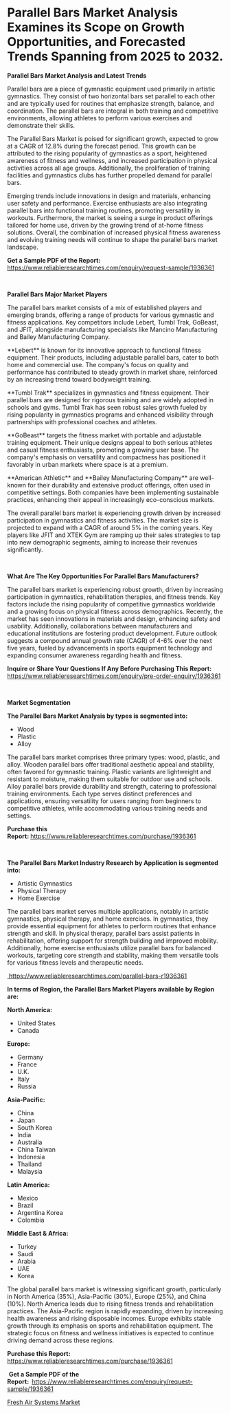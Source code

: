 <p><h1>Parallel Bars Market Analysis Examines its Scope on Growth Opportunities, and Forecasted Trends Spanning from 2025 to 2032.</h1></p><p><strong>Parallel Bars Market Analysis and Latest Trends</strong></p>
<p><p>Parallel bars are a piece of gymnastic equipment used primarily in artistic gymnastics. They consist of two horizontal bars set parallel to each other and are typically used for routines that emphasize strength, balance, and coordination. The parallel bars are integral in both training and competitive environments, allowing athletes to perform various exercises and demonstrate their skills.</p><p>The Parallel Bars Market is poised for significant growth, expected to grow at a CAGR of 12.8% during the forecast period. This growth can be attributed to the rising popularity of gymnastics as a sport, heightened awareness of fitness and wellness, and increased participation in physical activities across all age groups. Additionally, the proliferation of training facilities and gymnastics clubs has further propelled demand for parallel bars. </p><p>Emerging trends include innovations in design and materials, enhancing user safety and performance. Exercise enthusiasts are also integrating parallel bars into functional training routines, promoting versatility in workouts. Furthermore, the market is seeing a surge in product offerings tailored for home use, driven by the growing trend of at-home fitness solutions. Overall, the combination of increased physical fitness awareness and evolving training needs will continue to shape the parallel bars market landscape.</p></p>
<p><strong>Get a Sample PDF of the Report:&nbsp;</strong> <a href="https://www.reliableresearchtimes.com/enquiry/request-sample/1936361?utm_campaign=3004&utm_medium=2&utm_source=Github&utm_content=ia&utm_term=08042025&utm_id=parallel-bars">https://www.reliableresearchtimes.com/enquiry/request-sample/1936361</a></p>
<p>&nbsp;</p>
<p><strong>Parallel Bars Major Market Players</strong></p>
<p><p>The parallel bars market consists of a mix of established players and emerging brands, offering a range of products for various gymnastic and fitness applications. Key competitors include Lebert, Tumbl Trak, GoBeast, and JFIT, alongside manufacturing specialists like Mancino Manufacturing and Bailey Manufacturing Company.</p><p>**Lebert** is known for its innovative approach to functional fitness equipment. Their products, including adjustable parallel bars, cater to both home and commercial use. The company's focus on quality and performance has contributed to steady growth in market share, reinforced by an increasing trend toward bodyweight training.</p><p>**Tumbl Trak** specializes in gymnastics and fitness equipment. Their parallel bars are designed for rigorous training and are widely adopted in schools and gyms. Tumbl Trak has seen robust sales growth fueled by rising popularity in gymnastics programs and enhanced visibility through partnerships with professional coaches and athletes.</p><p>**GoBeast** targets the fitness market with portable and adjustable training equipment. Their unique designs appeal to both serious athletes and casual fitness enthusiasts, promoting a growing user base. The company's emphasis on versatility and compactness has positioned it favorably in urban markets where space is at a premium.</p><p>**American Athletic** and **Bailey Manufacturing Company** are well-known for their durability and extensive product offerings, often used in competitive settings. Both companies have been implementing sustainable practices, enhancing their appeal in increasingly eco-conscious markets.</p><p>The overall parallel bars market is experiencing growth driven by increased participation in gymnastics and fitness activities. The market size is projected to expand with a CAGR of around 5% in the coming years. Key players like JFIT and XTEK Gym are ramping up their sales strategies to tap into new demographic segments, aiming to increase their revenues significantly.</p></p>
<p>&nbsp;</p>
<p><strong>What Are The Key Opportunities For Parallel Bars Manufacturers?</strong></p>
<p><p>The parallel bars market is experiencing robust growth, driven by increasing participation in gymnastics, rehabilitation therapies, and fitness trends. Key factors include the rising popularity of competitive gymnastics worldwide and a growing focus on physical fitness across demographics. Recently, the market has seen innovations in materials and design, enhancing safety and usability. Additionally, collaborations between manufacturers and educational institutions are fostering product development. Future outlook suggests a compound annual growth rate (CAGR) of 4-6% over the next five years, fueled by advancements in sports equipment technology and expanding consumer awareness regarding health and fitness.</p></p>
<p><strong>Inquire or Share Your Questions If Any Before Purchasing This Report:</strong> <a href="https://www.reliableresearchtimes.com/enquiry/pre-order-enquiry/1936361?utm_campaign=3004&utm_medium=2&utm_source=Github&utm_content=ia&utm_term=08042025&utm_id=parallel-bars">https://www.reliableresearchtimes.com/enquiry/pre-order-enquiry/1936361</a></p>
<p>&nbsp;</p>
<p><strong>Market Segmentation</strong></p>
<p><strong>The Parallel Bars Market Analysis by types is segmented into:</strong></p>
<p><ul><li>Wood</li><li>Plastic</li><li>Alloy</li></ul></p>
<p><p>The parallel bars market comprises three primary types: wood, plastic, and alloy. Wooden parallel bars offer traditional aesthetic appeal and stability, often favored for gymnastic training. Plastic variants are lightweight and resistant to moisture, making them suitable for outdoor use and schools. Alloy parallel bars provide durability and strength, catering to professional training environments. Each type serves distinct preferences and applications, ensuring versatility for users ranging from beginners to competitive athletes, while accommodating various training needs and settings.</p></p>
<p><strong>Purchase this Report:&nbsp;</strong><a href="https://www.reliableresearchtimes.com/purchase/1936361?utm_campaign=3004&utm_medium=2&utm_source=Github&utm_content=ia&utm_term=08042025&utm_id=parallel-bars">https://www.reliableresearchtimes.com/purchase/1936361</a></p>
<p>&nbsp;</p>
<p><strong>The Parallel Bars Market Industry Research by Application is segmented into:</strong></p>
<p><ul><li>Artistic Gymnastics</li><li>Physical Therapy</li><li>Home Exercise</li></ul></p>
<p><p>The parallel bars market serves multiple applications, notably in artistic gymnastics, physical therapy, and home exercises. In gymnastics, they provide essential equipment for athletes to perform routines that enhance strength and skill. In physical therapy, parallel bars assist patients in rehabilitation, offering support for strength building and improved mobility. Additionally, home exercise enthusiasts utilize parallel bars for balanced workouts, targeting core strength and stability, making them versatile tools for various fitness levels and therapeutic needs.</p></p>
<p><a href="https://www.reliableresearchtimes.com/parallel-bars-r1936361?utm_campaign=3004&utm_medium=2&utm_source=Github&utm_content=ia&utm_term=08042025&utm_id=parallel-bars">&nbsp;https://www.reliableresearchtimes.com/parallel-bars-r1936361</a></p>
<p><strong>In terms of Region, the Parallel Bars Market Players available by Region are:</strong></p>
<p>
    <p> <strong> North America: </strong>
        <ul>
            <li>United States</li>
            <li>Canada</li>
        </ul>
        </p> 
    <p> <strong> Europe: </strong>
        <ul>
            <li>Germany</li>
            <li>France</li>
            <li>U.K.</li>
            <li>Italy</li>
            <li>Russia</li>
        </ul>
        </p> 
    <p> <strong> Asia-Pacific: </strong>
        <ul>
            <li>China</li>
            <li>Japan</li>
            <li>South Korea</li>
            <li>India</li>
            <li>Australia</li>
            <li>China Taiwan</li>
            <li>Indonesia</li>
            <li>Thailand</li>
            <li>Malaysia</li>
        </ul>
        </p> 
    <p> <strong> Latin America: </strong>
        <ul>
            <li>Mexico</li>
            <li>Brazil</li>
            <li>Argentina Korea</li>
            <li>Colombia</li>
        </ul>
        </p> 
    <p> <strong> Middle East & Africa: </strong>
        <ul>
            <li>Turkey</li>
            <li>Saudi</li>
            <li>Arabia</li>
            <li>UAE</li>
            <li>Korea</li>
        </ul>
    </p>
    </p>
<p><p>The global parallel bars market is witnessing significant growth, particularly in North America (35%), Asia-Pacific (30%), Europe (25%), and China (10%). North America leads due to rising fitness trends and rehabilitation practices. The Asia-Pacific region is rapidly expanding, driven by increasing health awareness and rising disposable incomes. Europe exhibits stable growth through its emphasis on sports and rehabilitation equipment. The strategic focus on fitness and wellness initiatives is expected to continue driving demand across these regions.</p></p>
<p><strong>Purchase this Report: </strong><a href="https://www.reliableresearchtimes.com/purchase/1936361?utm_campaign=3004&utm_medium=2&utm_source=Github&utm_content=ia&utm_term=08042025&utm_id=parallel-bars">https://www.reliableresearchtimes.com/purchase/1936361</a></p>
<p>&nbsp;<strong>Get a Sample PDF of the Report:&nbsp;&nbsp;</strong><a href="https://www.reliableresearchtimes.com/enquiry/request-sample/1936361?utm_campaign=3004&utm_medium=2&utm_source=Github&utm_content=ia&utm_term=08042025&utm_id=parallel-bars">https://www.reliableresearchtimes.com/enquiry/request-sample/1936361</a></p>
<p><strong></strong></p>
<p><p><a href="https://github.com/djibenesha/Market-Research-Report-List-1/blob/main/fresh-air-systems-market.md?utm_campaign=3004&utm_medium=2&utm_source=Github&utm_content=ia&utm_term=08042025&utm_id=parallel-bars">Fresh Air Systems Market</a></p></p>